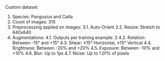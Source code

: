 Custom dataset:
1. Species: Pangusius and Catla
2. Count of images: 315
3. Preprocessing applied on images:
 3.1. Auto-Orient
 3.2. Resize: Stretch to 640x640
4. Augmentations:
 4.1. Outputs per training example: 2
 4.2. Rotation: Between -15° and +15°
 4.3. Shear: ±15° Horizontal, ±15° Vertical
 4.4. Brightness: Between -20% and +20%
 4.5. Exposure: Between -10% and +10%
 4.6. Blur: Up to 1px
 4.7. Noise: Up to 1.01% of pixels
